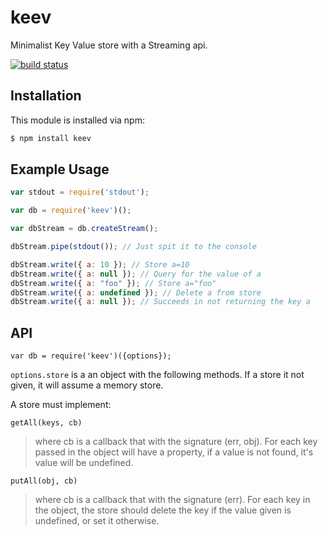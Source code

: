 # keev

Minimalist Key Value store with a Streaming api.

[![build status](https://secure.travis-ci.org/allain/keev.png)](http://travis-ci.org/allain/keev)

## Installation

This module is installed via npm:

``` bash
$ npm install keev
```

## Example Usage

``` js
var stdout = require('stdout');

var db = require('keev')();

var dbStream = db.createStream();

dbStream.pipe(stdout()); // Just spit it to the console

dbStream.write({ a: 10 }); // Store a=10
dbStream.write({ a: null }); // Query for the value of a
dbStream.write({ a: "foo" }); // Store a="foo"
dbStream.write({ a: undefined }); // Delete a from store
dbStream.write({ a: null }); // Succeeds in not returning the key a
```

## API

```var db = require('keev')({options});```

`options.store` is a an object with the following methods. If a store it not given, it will assume a memory store.

A store must implement:

`getAll(keys, cb)`
> where cb is a callback that with the signature (err, obj).
> For each key passed in the object will have a property, if a value is not found, it's value will be undefined.

`putAll(obj, cb)`
> where cb is a callback that with the signature (err).
> For each key in the object, the store should delete the key if the value given is undefined, or set it otherwise.
